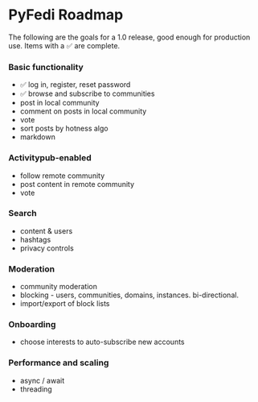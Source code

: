 # PyFedi Roadmap

The following are the goals for a 1.0 release, good enough for production use. Items with a ✅  are complete.

### Basic functionality

- ✅ log in, register, reset password
- ✅ browse and subscribe to communities
- post in local community
- comment on posts in local community
- vote
- sort posts by hotness algo
- markdown


### Activitypub-enabled

- follow remote community
- post content in remote community
- vote

### Search

- content & users
- hashtags
- privacy controls

### Moderation

- community moderation
- blocking - users, communities, domains, instances. bi-directional.
- import/export of block lists

### Onboarding

- choose interests to auto-subscribe new accounts

### Performance and scaling

- async / await
- threading
